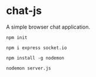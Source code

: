# chat-js
A simple browser chat application.

```
npm init

npm i express socket.io

npm install -g nodemon

nodemon server.js
```
